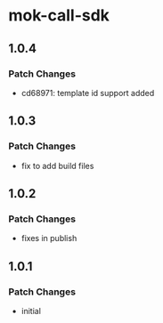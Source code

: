 # mok-call-sdk

## 1.0.4

### Patch Changes

- cd68971: template id support added

## 1.0.3

### Patch Changes

- fix to add build files

## 1.0.2

### Patch Changes

- fixes in publish

## 1.0.1

### Patch Changes

- initial
